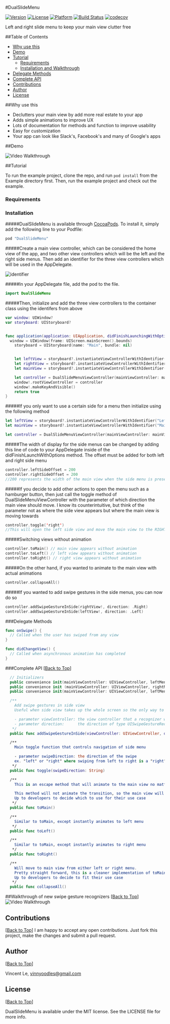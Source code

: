 #DualSlideMenu

[![Version](https://img.shields.io/cocoapods/v/DualSlideMenu.svg?style=flat)](http://cocoapods.org/pods/DualSlideMenu)
[![License](https://img.shields.io/cocoapods/l/DualSlideMenu.svg?style=flat)](http://cocoapods.org/pods/DualSlideMenu)
[![Platform](https://img.shields.io/cocoapods/p/DualSlideMenu.svg?style=flat)](http://cocoapods.org/pods/DualSlideMenu)
[![Build Status](https://travis-ci.org/vinnyoodles/DualSlideMenu.svg?branch=master)](https://travis-ci.org/vinnyoodles/DualSlideMenu)
[![codecov](https://codecov.io/gh/vinnyoodles/DualSlideMenu/branch/master/graph/badge.svg)](https://codecov.io/gh/vinnyoodles/DualSlideMenu)

Left and right slide menu to keep your main view clutter free

##Table of Contents
- [Why use this](#why-use-this) 
- [Demo](#demo) 
- [Tutorial](#tutorial)
  - [Requirements](#requirements)
  - [Installation and Walkthrough](#installation)
- [Delegate Methods](#delegate-methods) 
- [Complete API](#complete-api) 
- [Contributions](#contributions) 
- [Author](#author) 
- [License](#license) 

##Why use this

* Declutters your main view by add more real estate to your app
* Adds simple animations to improve UX
* Lots of documentation for methods and function to improve usability
* Easy for customization
* Your app can look like Slack's, Facebook's and many of Google's apps

##Demo

<img src='images/demo.gif' title='Video Walkthrough' width='' alt='Video Walkthrough' />

##Tutorial

To run the example project, clone the repo, and run `pod install` from the Example directory first. Then, run the example project and check out the example.

### Requirements

### Installation

#####DualSlideMenu is available through [CocoaPods](http://cocoapods.org). To install
it, simply add the following line to your Podfile:

```ruby
pod "DualSlideMenu"
```

#####Create a main view controller, which can be considered the home view of the app, and two other view controllers which will be the left and the right side menus. Then add an identifier for the three view controllers which will be used in the AppDelegate.

![identifier](images/identifier.png)

#####In your AppDelegate file, add the pod to the file. 
  ```swift
  import DualSlideMenu
  ```

#####Then, initialize and add the three view controllers to the container class using the identifers from above

  ```swift
  var window: UIWindow?
  var storyboard: UIStoryboard?


  func application(application: UIApplication, didFinishLaunchingWithOptions launchOptions: [NSObject: AnyObject]?) -> Bool {
    window = UIWindow(frame: UIScreen.mainScreen().bounds)
      storyboard = UIStoryboard(name: "Main", bundle: nil)


      let leftView = storyboard?.instantiateViewControllerWithIdentifier("LeftMenuController")
      let rightView = storyboard?.instantiateViewControllerWithIdentifier("RightMenuController")
      let mainView = storyboard?.instantiateViewControllerWithIdentifier("MainController")

      let controller = DualSlideMenuViewController(mainViewController: mainView!, leftMenuViewController: leftView!, rightMenuViewController: rightView!)
      window!.rootViewController = controller
      window!.makeKeyAndVisible()
      return true
  }

```

#####If you only want to use a certain side for a menu then initialize using the following method 

```swift
let leftView = storyboard?.instantiateViewControllerWithIdentifier("LeftMenuController")
let mainView = storyboard?.instantiateViewControllerWithIdentifier("MainController")

let controller = DualSlideMenuViewController(mainViewController: mainView!, leftMenuViewController: leftView!)

```

#####The width of display for the side menus can be changed by adding this line of code to your AppDelegate inside of the didFinishLaunchWithOptions method. The offset must be added for both left and right side menu

```swift
controller.leftSideOffset = 200
controller.rightSideOffset = 200
//200 represents the width of the main view when the side menu is present
```

#####If you decide to add other actions to open the menu such as a hamburger button, then just call the toggle method of DualSlideMenuViewController with the parameter of which direction the main view should move. I know its counterintuitive, but think of the parameter not as where the side view appears but where the main view is moving towards
```swift
controller.toggle('right')
//This will open the left side view and move the main view to the RIGHT (KEYWORD)
```

#####Switching views without animation
```swift
controller.toMain() // main view appears without animation
controller.toLeft() // left view appears without animation
controller.toRight() // right view appears without animation
```

#####On the other hand, if you wanted to animate to the main view with actual animations
```swift
controller.collapseAll()
```

#####If you wanted to add swipe gestures in the side menus, you can now do so
```swift
controller.addSwipeGestureInSide(rightView!, direction: .Right)
controller.addSwipeGestureInSide(leftView!, direction: .Left)
```

###Delegate Methods

```swift
func onSwipe() {
  // Called when the user has swiped from any view
}

func didChangeView() {
  // Called when asynchronous animation has completed
}
```

###Complete API 
[[Back to Top](#dualslidemenu)]

```swift
  // Initializers
  public convenience init(mainViewController: UIViewController, leftMenuViewController: UIViewController)
  public convenience init (mainViewController: UIViewController, rightMenuViewController: UIViewController)
  public convenience init(mainViewController: UIViewController, leftMenuViewController: UIViewController, rightMenuViewController: UIViewController) 

  /**
    Add swipe gestures in side view
    Useful when side view takes up the whole screen so the only way to navigate to home is with this swipe gesture

    - parameter viewController: the view controller that a recognizer will be added to
    - parameter direction:      the direction of type UISwipeGestureRecognizierDirection
   */
  public func addSwipeGestureInSide(viewController: UIViewController, direction: UISwipeGestureRecognizerDirection)

  /**
    Main toggle function that controls navigation of side menu

    - parameter swipeDirection: the direction of the swipe
    ex. "left" or "right" where swiping from left to right is a "right" swipe
   */
  public func toggle(swipeDirection: String)

  /**
    This is an escape method that will animate to the main view no matter what view the app is currently in

    This method will not animate the transition, so the main view will appear in view instantly
    Up to developers to decide which to use for their use case
   */
  public func toMain()

  /**
    Similar to toMain, except instantly animates to left menu
   */
  public func toLeft()

  /**
    Similar to toMain, except instantly animates to right menu
   */
  public func toRight() 

  /**
    Will move to main view from either left or right menu.
    Pretty straight forward, this is a cleaner implementation of toMain and does include animations
    Up to developers to decide to fit their use case
   */
  public func collapseAll() 

```



##Walkthrough of new swipe gesture recognizers
[[Back to Top](#dualslidemenu)]
<br>
  <img src='images/demo3.gif' title='Video Walkthrough' width='' alt='Video Walkthrough' />

## Contributions
[[Back to Top](#dualslidemenu)]
  I am happy to accept any open contributions. Just fork this project, make the changes and submit a pull request.

## Author
[[Back to Top](#dualslidemenu)]

  Vincent Le, vinnyoodles@gmail.com

## License
[[Back to Top](#dualslidemenu)]

  DualSlideMenu is available under the MIT license. See the LICENSE file for more info.
